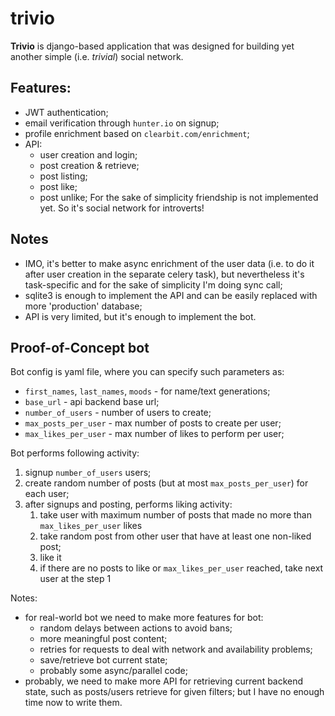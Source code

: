 # trivio

**Trivio** is django-based application that was designed for building yet another simple (i.e. _trivial_) social network.

## Features:
  * JWT authentication;
  * email verification through `hunter.io` on signup;
  * profile enrichment based on `clearbit.com/enrichment`;
  * API:
    * user creation and login;
    * post creation & retrieve;
    * post listing;
    * post like;
    * post unlike;
For the sake of simplicity friendship is not implemented yet. So it's social network for introverts!

## Notes
  * IMO, it's better to make async enrichment of the user data
  (i.e. to do it after user creation in the separate celery task), but nevertheless it's task-specific
  and for the sake of simplicity I'm doing sync call;
  * sqlite3 is enough to implement the API and can be easily replaced with more 'production' database;
  * API is very limited, but it's enough to implement the bot.

## Proof-of-Concept bot
Bot config is yaml file, where you can specify such parameters as:
  * `first_names`, `last_names`, `moods` - for name/text generations;
  * `base_url` - api backend base url;
  * `number_of_users` - number of users to create;
  * `max_posts_per_user` - max number of posts to create per user;
  * `max_likes_per_user` - max number of likes to perform per user;
  
Bot performs following activity:
  1. signup `number_of_users` users;
  2. create random number of posts (but at most `max_posts_per_user`) for each user;
  3. after signups and posting, performs liking activity:
      1. take user with maximum number of posts that made no more than `max_likes_per_user` likes
      2. take random post from other user that have at least one non-liked post;
      3. like it
      4. if there are no posts to like or `max_likes_per_user` reached, take next user at the step 1
      
Notes:
  * for real-world bot we need to make more features for bot:
    - random delays between actions to avoid bans;
    - more meaningful post content;
    - retries for requests to deal with network and availability problems;
    - save/retrieve bot current state;
    - probably some async/parallel code;
  * probably, we need to make more API for retrieving current backend state, such as posts/users retrieve for given filters;
    but I have no enough time now to write them.
